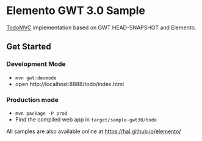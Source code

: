 # Elemento GWT 3.0 Sample

[TodoMVC](http://todomvc.com/) implementation based on GWT HEAD-SNAPSHOT and Elemento.

## Get Started

### Development Mode

- `mvn gwt:devmode`
- open http://localhost:8888/todo/index.html

### Production mode

- `mvn package -P prod`
- Find the compiled web app in `target/sample-gwt30/todo`

All samples are also available online at https://hal.github.io/elemento/
